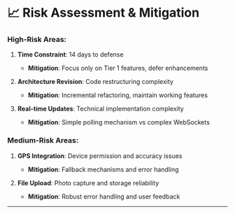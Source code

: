 # 📈 Risk Assessment & Mitigation

### High-Risk Areas:
1. **Time Constraint**: 14 days to defense
   - **Mitigation**: Focus only on Tier 1 features, defer enhancements

2. **Architecture Revision**: Code restructuring complexity
   - **Mitigation**: Incremental refactoring, maintain working features

3. **Real-time Updates**: Technical implementation complexity
   - **Mitigation**: Simple polling mechanism vs complex WebSockets

### Medium-Risk Areas:
1. **GPS Integration**: Device permission and accuracy issues
   - **Mitigation**: Fallback mechanisms and error handling

2. **File Upload**: Photo capture and storage reliability
   - **Mitigation**: Robust error handling and user feedback

---
